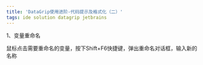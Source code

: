 ```yaml
---  
title: 'DataGrip使用进阶-代码提示及格式化（二）'  
tags: ide solution datagrip jetbrains  
---  
```

  
<script>
window.location.href='https://www.iteye.com/blog/ywu-2341844';
</script>

1、变量重命名

鼠标点击需要重命名的变量，按下Shift+F6快捷键，弹出重命名对话框，输入新的名称